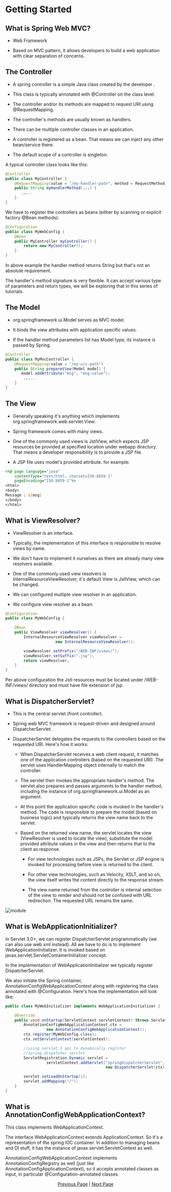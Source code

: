 # Getting Started

## What is Spring Web MVC?

* Web Framework

* Based on MVC pattern, it allows developers to build a web application with clear separation of concerns. 

## The Controller

* A spring controller is a simple Java class created by the developer .

* This class is typically annotated with @Controller on the class level.

* The controller and/or its methods are mapped to request URI using @RequestMapping.

* The controller's methods are usually known as handlers.

* There can be multiple controller classes in an application.

* A controller is registered as a bean. That means we can inject any other bean/service there.

* The default scope of a controller is singleton.

A typical controller class looks like this:

```java
@Controller
public class MyController {
    @RequestMapping(value = "/my-handler-path", method = RequestMethod.GET)
    public String myHandlerMethod(...) {
       .....
    }
}
```

We have to register the controllers as beans (either by scanning or explicit factory @Bean methods):

```java
@Configuration
public class MyWebConfig {
    @Bean
    public MyController myController() {
        return new MyController();
    }
}
```

In above example the handler method returns String but that's not an absolute requirement.

The handler's method signature is very flexible. It can accept various type of parameters and return types, we will be exploring that in this series of tutorials.

## The Model

* org.springframework.ui.Model serves as MVC model.

* It binds the view attributes with application specific values.

* If the handler method parameters list has Model type, its instance is passed by Spring.

```java
@Controller
public class MyMvcController {
    @RequestMapping(value = "/my-uri-path")
    public String prepareView(Model model) {
       model.addAttribute("msg", "msg-value");
        .....
    }
}
```

## The View

* Generally speaking it's anything which implements org.springframework.web.servlet.View.

* Spring framework comes with many views.

* One of the commonly used views is JstlView, which expects JSP resources be provided at specified location under webapp directory. That means a developer responsibility is to provide a JSP file.

* A JSP file uses model's provided attribute. for example:

```jsp
<%@ page language="java"
    contentType="text/html; charset=ISO-8859-1"
    pageEncoding="ISO-8859-1"%>
<html>
<body>
Message : ${msg}
</body>
</html>
```

## What is ViewResolver?

* ViewResolver is an interface.

* Typically, the implementation of this interface is responsible to resolve views by name.

* We don't have to implement it ourselves as there are already many view resolvers available.

* One of the commonly used view resolvers is InternalResourceViewResolver, it's default View is JstlView, which can be changed.

* We can configured multiple view resolver in an application.

* We configure view resolver as a bean:

```java
@Configuration
public class MyWebConfig {

    @Bean
    public ViewResolver viewResolver() {
        InternalResourceViewResolver viewResolver =
                      new InternalResourceViewResolver();

        viewResolver.setPrefix("/WEB-INF/views/");
        viewResolver.setSuffix(".jsp");
        return viewResolver;
    }
}
```

Per above configuration the Jstl resources must be located under /WEB-INF/views/ directory and must have file extension of jsp.

## What is DispatcherServlet?

* This is the central servlet (front controller).

* Spring web MVC framework is request-driven and designed around DispatcherServlet.

* DispatcherServlet delegates the requests to the controllers based on the requested URI. Here's how it works:
    * When DispatcherServlet receives a web client request, it matches one of the application controllers (based on the requested URI). The servlet uses HandlerMapping object internally to match the controller.

    * The servlet then invokes the appropriate handler's method. The servlet also prepares and passes arguments to the handler method, including the instance of org.springframework.ui.Model as an argument.

    * At this point the application specific code is invoked in the handler's method. The code is responsible to prepare the model (based on business logic) and typically returns the view name back to the servlet.

    * Based on the returned view name, the servlet locates the view (ViewResolver is used to locate the view), substitute the model provided attribute values in the view and then returns that to the client as response.
        * For view technologies such as JSPs, the Servlet or JSP engine is invoked for processing before view is returned to the client.

        * For other view technologies, such as Velocity, XSLT, and so on, the view itself writes the content directly to the response stream.

        * The view name returned from the controller is internal selection of the view to render and should not be confused with URL redirection. The requested URL remains the same.

![module](images/high-level.png)

## What is WebApplicationInitializer?

In Servlet 3.0+, we can register DispatcherServlet programmatically (we can also use web.xml instead). All we have to do is to implement WebApplicationInitializer. It is invoked based on javax.servlet.ServletContainerInitializer concept.

In the implementation of WebApplicationInitializer we typically register DispatcherServlet.

We also initiate the Spring container, AnnotationConfigWebApplicationContext along with registering the class annotated with @Configuration. Here's how the implementation will look like:

```java
public class MyWebInitializer implements WebApplicationInitializer {

    @Override
    public void onStartup(ServletContext servletContext) throws ServletException {
        AnnotationConfigWebApplicationContext ctx =
                  new AnnotationConfigWebApplicationContext();
        ctx.register(MyWebConfig.class);
        ctx.setServletContext(servletContext);

        //using servlet 3 api to dynamically register
        //spring dispatcher servlet
        ServletRegistration.Dynamic servlet =
                  servletContext.addServlet("springDispatcherServlet",
                                            new DispatcherServlet(ctx));

        servlet.setLoadOnStartup(1);
        servlet.addMapping("/");
    }
}
```

## What is AnnotationConfigWebApplicationContext?

This class implements WebApplicationContext.

The interface WebApplicationContext extends ApplicationContext. So it's a representation of the spring IOC container. In addition to managing beans and DI stuff, it has the instance of javax.servlet.ServletContext as well.

AnnotationConfigWebApplicationContext implements AnnotationConfigRegistry as well (just like AnnotationConfigApplicationContext), so it accepts annotated classes as input, in particular @Configuration-annotated classes.

<p align='center'><a href="../README.md">Previous Page</a> | <a href="../02-mvc-configuration/README.md">Next Page</p>
